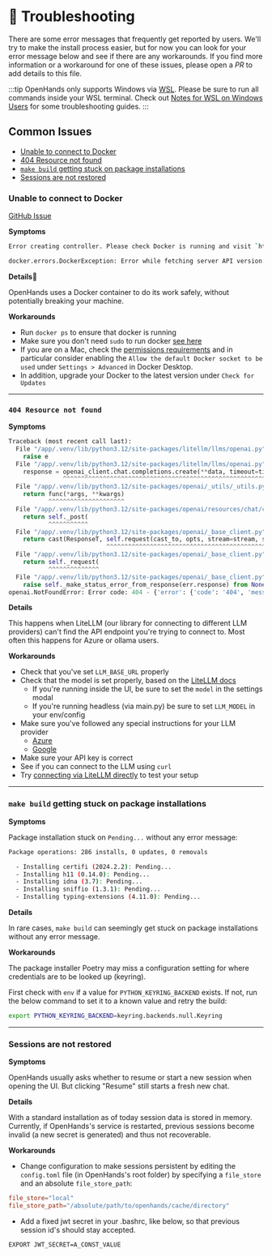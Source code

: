 # 🚧 Troubleshooting

There are some error messages that frequently get reported by users.
We'll try to make the install process easier, but for now you can look for your error message below and see if there are any workarounds.
If you find more information or a workaround for one of these issues, please open a *PR* to add details to this file.

:::tip
OpenHands only supports Windows via [WSL](https://learn.microsoft.com/en-us/windows/wsl/install).
Please be sure to run all commands inside your WSL terminal.
Check out [Notes for WSL on Windows Users](troubleshooting/windows) for some troubleshooting guides.
:::

## Common Issues

* [Unable to connect to Docker](#unable-to-connect-to-docker)
* [404 Resource not found](#404-resource-not-found)
* [`make build` getting stuck on package installations](#make-build-getting-stuck-on-package-installations)
* [Sessions are not restored](#sessions-are-not-restored)

### Unable to connect to Docker

[GitHub Issue](https://github.com/All-Hands-AI/OpenHands/issues/1226)

**Symptoms**

```bash
Error creating controller. Please check Docker is running and visit `https://docs.all-hands.dev/modules/usage/troubleshooting` for more debugging information.
```

```bash
docker.errors.DockerException: Error while fetching server API version: ('Connection aborted.', FileNotFoundError(2, 'No such file or directory'))
```

**Details**

OpenHands uses a Docker container to do its work safely, without potentially breaking your machine.

**Workarounds**

* Run `docker ps` to ensure that docker is running
* Make sure you don't need `sudo` to run docker [see here](https://www.baeldung.com/linux/docker-run-without-sudo)
* If you are on a Mac, check the [permissions requirements](https://docs.docker.com/desktop/mac/permission-requirements/) and in particular consider enabling the `Allow the default Docker socket to be used` under `Settings > Advanced` in Docker Desktop.
* In addition, upgrade your Docker to the latest version under `Check for Updates`

---
### `404 Resource not found`

**Symptoms**

```python
Traceback (most recent call last):
  File "/app/.venv/lib/python3.12/site-packages/litellm/llms/openai.py", line 414, in completion
    raise e
  File "/app/.venv/lib/python3.12/site-packages/litellm/llms/openai.py", line 373, in completion
    response = openai_client.chat.completions.create(**data, timeout=timeout)  # type: ignore
               ^^^^^^^^^^^^^^^^^^^^^^^^^^^^^^^^^^^^^^^^^^^^^^^^^^^^^^^^^^^^^^
  File "/app/.venv/lib/python3.12/site-packages/openai/_utils/_utils.py", line 277, in wrapper
    return func(*args, **kwargs)
           ^^^^^^^^^^^^^^^^^^^^^
  File "/app/.venv/lib/python3.12/site-packages/openai/resources/chat/completions.py", line 579, in create
    return self._post(
           ^^^^^^^^^^^
  File "/app/.venv/lib/python3.12/site-packages/openai/_base_client.py", line 1232, in post
    return cast(ResponseT, self.request(cast_to, opts, stream=stream, stream_cls=stream_cls))
                           ^^^^^^^^^^^^^^^^^^^^^^^^^^^^^^^^^^^^^^^^^^^^^^^^^^^^^^^^^^^^^^^^^
  File "/app/.venv/lib/python3.12/site-packages/openai/_base_client.py", line 921, in request
    return self._request(
           ^^^^^^^^^^^^^^
  File "/app/.venv/lib/python3.12/site-packages/openai/_base_client.py", line 1012, in _request
    raise self._make_status_error_from_response(err.response) from None
openai.NotFoundError: Error code: 404 - {'error': {'code': '404', 'message': 'Resource not found'}}
```

**Details**

This happens when LiteLLM (our library for connecting to different LLM providers) can't find
the API endpoint you're trying to connect to. Most often this happens for Azure or ollama users.

**Workarounds**

* Check that you've set `LLM_BASE_URL` properly
* Check that the model is set properly, based on the [LiteLLM docs](https://docs.litellm.ai/docs/providers)
  * If you're running inside the UI, be sure to set the `model` in the settings modal
  * If you're running headless (via main.py) be sure to set `LLM_MODEL` in your env/config
* Make sure you've followed any special instructions for your LLM provider
  * [Azure](/modules/usage/llms/azure-llms)
  * [Google](/modules/usage/llms/google-llms)
* Make sure your API key is correct
* See if you can connect to the LLM using `curl`
* Try [connecting via LiteLLM directly](https://github.com/BerriAI/litellm) to test your setup

---
### `make build` getting stuck on package installations

**Symptoms**

Package installation stuck on `Pending...` without any error message:

```bash
Package operations: 286 installs, 0 updates, 0 removals

  - Installing certifi (2024.2.2): Pending...
  - Installing h11 (0.14.0): Pending...
  - Installing idna (3.7): Pending...
  - Installing sniffio (1.3.1): Pending...
  - Installing typing-extensions (4.11.0): Pending...
```

**Details**

In rare cases, `make build` can seemingly get stuck on package installations
without any error message.

**Workarounds**

The package installer Poetry may miss a configuration setting for where credentials are to be looked up (keyring).

First check with `env` if a value for `PYTHON_KEYRING_BACKEND` exists.
If not, run the below command to set it to a known value and retry the build:

```bash
export PYTHON_KEYRING_BACKEND=keyring.backends.null.Keyring
```

---
### Sessions are not restored

**Symptoms**

OpenHands usually asks whether to resume or start a new session when opening the UI.
But clicking "Resume" still starts a fresh new chat.

**Details**

With a standard installation as of today session data is stored in memory.
Currently, if OpenHands's service is restarted, previous sessions become
invalid (a new secret is generated) and thus not recoverable.

**Workarounds**

* Change configuration to make sessions persistent by editing the `config.toml`
file (in OpenHands's root folder) by specifying a `file_store` and an
absolute `file_store_path`:

```toml
file_store="local"
file_store_path="/absolute/path/to/openhands/cache/directory"
```

* Add a fixed jwt secret in your .bashrc, like below, so that previous session id's
should stay accepted.

```bash
EXPORT JWT_SECRET=A_CONST_VALUE
```
